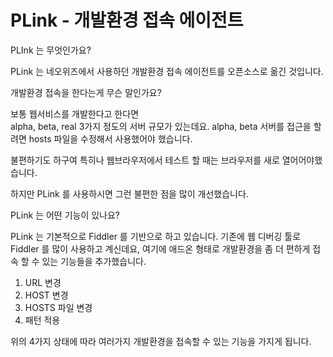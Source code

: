 ﻿PLink - 개발환경 접속 에이전트
=============================

PLInk 는 무엇인가요? 

PLink 는 네오위즈에서 사용하던 개발환경 접속 에이전트를 오픈소스로 옮긴 것입니다. 


개발환경 접속을 한다는게 무슨 말인가요? 

보통 웹서비스를 개발한다고 한다면  
alpha, beta, real 3가지 정도의 서버 규모가 있는데요. 
alpha, beta 서버를 접근을 할려면  hosts 파일을 수정해서 사용했어야 했습니다.  

불편하기도 하구여 특히나 웹브라우저에서 테스트 할 때는 브라우저를 새로 열어어야했습니다. 

하지만 PLink 를 사용하시면 그런 불편한 점을 많이 개선했습니다. 

PLink 는 어떤 기능이 있나요? 

PLink 는 기본적으로 Fiddler 를 기반으로 하고 있습니다. 
기존에 웹 디버깅 툴로 Fiddler 를 많이 사용하고 계신데요, 
여기에 애드온 형태로 개발환경을 좀 더 편하게 접속 할 수 있는 기능들을 추가했습니다. 

1. URL 변경 
2. HOST 변경
3. HOSTS 파일 변경 
4. 패턴 적용 

위의 4가지 상태에 따라 여러가지 개발환경을 접속할 수 있는 기능을 가지게 됩니다. 
